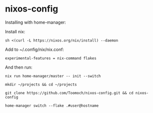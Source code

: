 # nixos-config

Installing with home-manager:

Install nix:

`sh <(curl -L https://nixos.org/nix/install) --daemon`

Add to ~/.config/nix/nix.conf:

`experimental-features = nix-command flakes`

And then run:

`nix run home-manager/master -- init --switch`

`mkdir ~/projects && cd ~/projects`

`git clone https://github.com/Toomoch/nixos-config.git && cd nixos-config`

`home-manager switch --flake .#user@hostname`